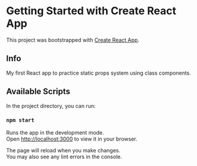 # Getting Started with Create React App

This project was bootstrapped with [Create React App](https://github.com/facebook/create-react-app).

## Info

My first React app to practice static props system using class components.

## Available Scripts

In the project directory, you can run:

### `npm start`

Runs the app in the development mode.\
Open [http://localhost:3000](http://localhost:3000) to view it in your browser.

The page will reload when you make changes.\
You may also see any lint errors in the console.
